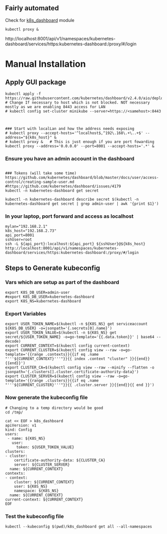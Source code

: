 ## Fairly automated 
Check for [k8s_dashboard](../modules/k8s_dashboard) module
```
kubectl proxy &
```
http://localhost:8001/api/v1/namespaces/kubernetes-dashboard/services/https:kubernetes-dashboard:/proxy/#/login


# Manual Installation
## Apply GUI package
```
kubectl apply -f https://raw.githubusercontent.com/kubernetes/dashboard/v2.4.0/aio/deploy/recommended.yaml
# Change If necessary to host which is not blocked. NOT necessary mostly as we are enabling 8443 access for LAN
# kubectl config set-cluster minikube --server=https://<samehost>:8443



### Start with localLan and how the address needs exposing
# kubectl proxy --accept-hosts='^localhost$,^192\.168\.+\..+$' --address="${k8s_host}" &
# kubectl proxy &   # This is just enough if you are port fowarding
kubectl proxy --address='0.0.0.0' --port=8001 --accept-hosts='.*' &
```

### Ensure you have an admin account in the dashboard

```

### Tokens (will take some time)
https://github.com/kubernetes/dashboard/blob/master/docs/user/access-control/creating-sample-user.md
#https://github.com/kubernetes/dashboard/issues/4179
kubectl -n kubernetes-dashboard get secret

kubectl -n kubernetes-dashboard describe secret $(kubectl -n kubernetes-dashboard get secret | grep admin-user | awk '{print $1}')
```

### In your laptop, port forward and access as localhost
```
mylan="192.168.2.1"
k8s_host="192.168.2.73"
api_port=8001
sshUser=root
ssh -L ${api_port}:localhost:${api_port} ${sshUser}@${k8s_host}
http://localhost:8001/api/v1/namespaces/kubernetes-dashboard/services/https:kubernetes-dashboard:/proxy/#/login
```


## Steps to Generate kubeconfig


### Vars which are setup as part of the dashboard
```
export K8S_DB_USER=admin-user
#export K8S_DB_USER=kubernetes-dashboard
export K8S_NS=kubernetes-dashboard
```

### Export Variables
```
export USER_TOKEN_NAME=$(kubectl -n ${K8S_NS} get serviceaccount ${K8S_DB_USER} -o=jsonpath='{.secrets[0].name}')
export USER_TOKEN_VALUE=$(kubectl -n ${K8S_NS} get secret/${USER_TOKEN_NAME} -o=go-template='{{.data.token}}' | base64 --decode)
export CURRENT_CONTEXT=$(kubectl config current-context)
export CURRENT_CLUSTER=$(kubectl config view --raw -o=go-template='{{range .contexts}}{{if eq .name "'''${CURRENT_CONTEXT}'''"}}{{ index .context "cluster" }}{{end}}{{end}}')
export CLUSTER_CA=$(kubectl config view --raw --minify --flatten -o jsonpath='{.clusters[].cluster.certificate-authority-data}')
export CLUSTER_SERVER=$(kubectl config view --raw -o=go-template='{{range .clusters}}{{if eq .name "'''${CURRENT_CLUSTER}'''"}}{{ .cluster.server }}{{end}}{{ end }}')
```

### Now generate the kubeconfig file
```
# Changing to a temp directory would be good
cd /tmp/
```

```
cat << EOF > k8s_dashboard
apiVersion: v1
kind: Config
users:
 - name: ${K8S_NS}
   user: 
     token: ${USER_TOKEN_VALUE}
clusters:
- cluster:
    certificate-authority-data: ${CLUSTER_CA}
    server: ${CLUSTER_SERVER}
  name: ${CURRENT_CONTEXT}
contexts:
- context:
    cluster: ${CURRENT_CONTEXT}
    user: ${K8S_NS}
    namespace: ${K8S_NS}
  name: ${CURRENT_CONTEXT}
current-context: ${CURRENT_CONTEXT}
EOF
```


### Test the kubeconfig file
```
kubectl --kubeconfig $(pwd)/k8s_dashboard get all --all-namespaces
```
